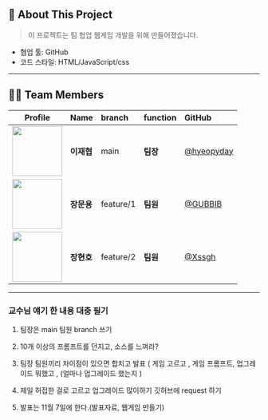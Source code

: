 ## 🌱 About This Project
> 이 프로젝트는 팀 협업 웹게임 개발을 위해 만들어졌습니다.

- 협업 툴: GitHub
- 코드 스타일: HTML/JavaScript/css 

---
## 🧑‍💻 Team Members

| Profile | Name | branch | function | GitHub |
|:--------:|:-----|:-----|:-------|:--------|
| <img src="https://github.com/hyeopyday.png" width="100" /> | **이재협** | main | **팀장** | [@hyeopyday](https://github.com/hyeopyday) |
| <img src="https://github.com/GUBBIB.png" width="100" /> | **장문용** | feature/1 | **팀원** | [@GUBBIB](https://github.com/GUBBIB) |
| <img src="https://github.com/Xssgh.png" width="100" /> | **장현호** | feature/2 | **팀원** | [@Xssgh](https://github.com/Xssgh) |

---

### 교수님 얘기 한 내용 대충 필기

1. 팀장은 main 팀원 branch 쓰기

2. 10개 이상의 프롬프트를 던지고, 소스를 느껴라?

3. 팀장 팀원끼리 차이점이 있으면 합치고 발표 ( 게임 고르고 , 게임 프롬프트, 업그레이드 뭐했고 , (얼마나 업그레이드 했는지 ) 

4. 제일 허접한 걸로 고르고 업그레이드 많이하기 깃허브에 request 하기

5. 발표는 11월 7일에 한다.(발표자료, 웹게임 만들기)
